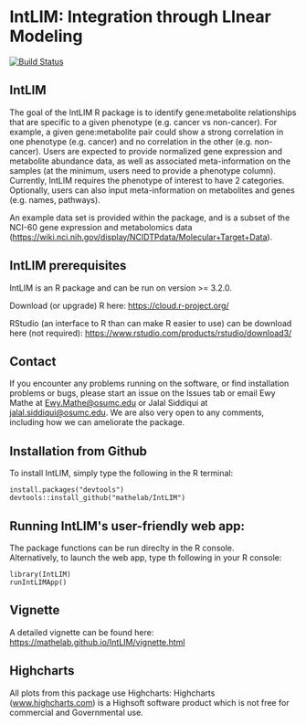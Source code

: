 # IntLIM:  Integration through LInear Modeling
[![Build Status](https://travis-ci.org/Mathelab/IntLIM.svg?branch=master)](https://travis-ci.org/Mathelab/IntLIM)

## IntLIM

The goal of the IntLIM R package is to identify gene:metabolite relationships that are specific to a given phenotype (e.g. cancer vs non-cancer). For example, a given gene:metabolite pair could show a strong correlation in one phenotype (e.g. cancer) and no correlation in the other (e.g. non-cancer).  Users are expected to provide normalized gene expression and metabolite abundance data, as well as associated meta-information on the samples (at the minimum, users need to provide a phenotype column).  Currently, IntLIM requires the phenotype of interest to have 2 categories.  Optionally, users can also input meta-information on metabolites and genes (e.g. names, pathways).  

An example data set is provided within the package, and is a subset of the NCI-60 gene expression and metabolomics data (https://wiki.nci.nih.gov/display/NCIDTPdata/Molecular+Target+Data).  

## IntLIM prerequisites
IntLIM is an R package and can be run on version >= 3.2.0. 

Download (or upgrade) R here: https://cloud.r-project.org/

RStudio (an interface to R than can make R easier to use) can be download here (not required): https://www.rstudio.com/products/rstudio/download3/

## Contact

If you encounter any problems running on the software, or find installation problems or bugs, please start an issue on the Issues tab or email Ewy Mathe at Ewy.Mathe@osumc.edu or Jalal Siddiqui at jalal.siddiqui@osumc.edu.  We are also very open to any comments, including how we can ameliorate the package.

## Installation from Github

To install IntLIM, simply type the following in the R terminal:
```
install.packages("devtools")
devtools::install_github("mathelab/IntLIM")
```

## Running IntLIM's user-friendly web app:

The package functions can be run direclty in the R console.  
Alternatively, to launch the web app, type th following in your R console:

```
library(IntLIM)
runIntLIMApp()
```
## Vignette
A detailed vignette can be found here:
https://mathelab.github.io/IntLIM/vignette.html

## Highcharts

All plots from this package use Highcharts: Highcharts (www.highcharts.com) is a Highsoft software product which is not free for commercial and Governmental use.

